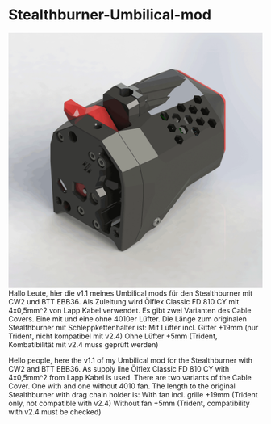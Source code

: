 # Stealthburner-Umbilical-mod
![image](/v1.1/Images/thumbnail.png)
Hallo Leute,
hier die v1.1 meines Umbilical mods für den Stealthburner mit CW2 und BTT EBB36. Als Zuleitung wird Ölflex Classic FD 810 CY mit 4x0,5mm^2 von Lapp Kabel verwendet.
Es gibt zwei Varianten des Cable Covers. Eine mit und eine ohne 4010er Lüfter.
Die Länge zum originalen Stealthburner mit Schleppkettenhalter ist:
Mit Lüfter incl. Gitter +19mm (nur Trident, nicht kompatibel mit v2.4)
Ohne Lüfter +5mm  (Trident, Kombatibilität mit v2.4 muss geprüft werden)

Hello people,
here the v1.1 of my Umbilical mod for the Stealthburner with CW2 and BTT EBB36. As supply line Ölflex Classic FD 810 CY with 4x0,5mm^2 from Lapp Kabel is used.
There are two variants of the Cable Cover. One with and one without 4010 fan.
The length to the original Stealthburner with drag chain holder is:
With fan incl. grille +19mm (Trident only, not compatible with v2.4)
Without fan +5mm (Trident, compatibility with v2.4 must be checked)
